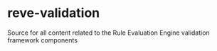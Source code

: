 # reve-validation
Source for all content related to the Rule Evaluation Engine validation framework components

